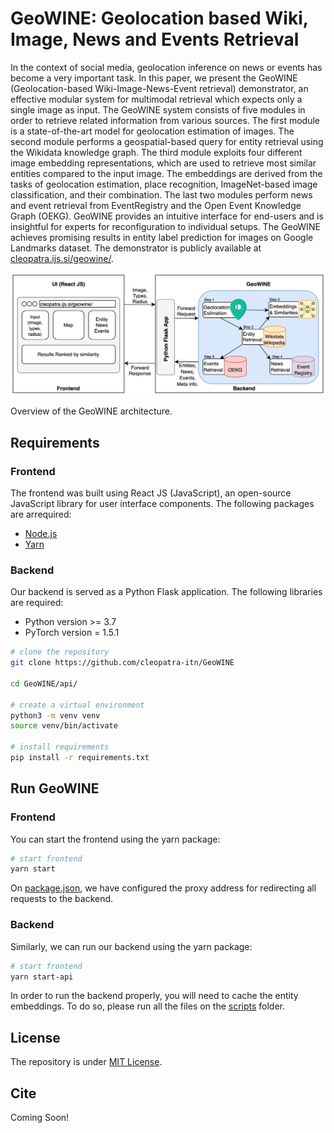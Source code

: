# GeoWINE: Geolocation based Wiki, Image, News and Events Retrieval

In the context of social media, geolocation inference on news or events has become a very important task. In this paper, we present the GeoWINE (Geolocation-based Wiki-Image-News-Event retrieval) demonstrator, an effective modular system for multimodal retrieval which expects only a single image as input. The GeoWINE system consists of five modules in order to retrieve related information from various sources. The first module is a state-of-the-art model for geolocation estimation of images. The second module performs a geospatial-based query for entity retrieval using the Wikidata knowledge graph. The third module exploits four different image embedding representations, which are used to retrieve most similar entities compared to the input image. The embeddings are derived from the tasks of geolocation estimation, place recognition, ImageNet-based image classification, and their combination. The last two modules perform news and event retrieval from EventRegistry and the Open Event Knowledge Graph (OEKG). GeoWINE provides an intuitive interface for end-users and is insightful for experts for reconfiguration to individual setups. The GeoWINE achieves promising results in entity label prediction for images on Google Landmarks dataset. The demonstrator is publicly available at [cleopatra.ijs.si/geowine/](http://cleopatra.ijs.si/geowine/).

![GeoWINE](src/images/architecture.png?raw=true "CARTON architecture")

Overview of the GeoWINE architecture.

## Requirements
### Frontend
The frontend was built using React JS (JavaScript), an open-source JavaScript library for user interface components.
The following packages are arrequired:
- [Node.js](https://nodejs.org/en/)
- [Yarn](https://yarnpkg.com/)

### Backend
Our backend is served as a Python Flask application. The following libraries are required:

- Python version >= 3.7
- PyTorch version = 1.5.1

``` bash
# clone the repository
git clone https://github.com/cleopatra-itn/GeoWINE

cd GeoWINE/api/

# create a virtual environment
python3 -m venv venv
source venv/bin/activate

# install requirements
pip install -r requirements.txt
```

## Run GeoWINE
### Frontend
You can start the frontend using the yarn package:

``` bash
# start frontend
yarn start
```

On [package.json](package.json), we have configured the proxy address for redirecting all requests to the backend.

### Backend
Similarly,  we can run our backend using the yarn package:

``` bash
# start frontend
yarn start-api
```

In order to run the backend properly, you will need to cache the entity embeddings. To do so, please run all the files on the [scripts](api/scripts) folder.

## License
The repository is under [MIT License](LICENSE).

## Cite
Coming Soon!